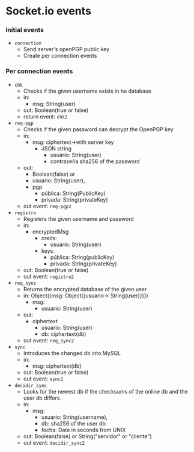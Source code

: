 # Socket.io events

### Initial events
- `connection`
  - Send server's openPGP public key
  - Create per connection events

### Per connection events
- `chk`
  - Checks if the given username exists in he database
  - in: 
    - msg: String(user)
  - out: Boolean(true or false)
  - return event: `chk2`
- `req-pgp`
  - Checks if the given password can decrypt the OpenPGP key
  - in: 
    - msg: ciphertext->with server key
      - JSON string
        - usuario: String(user)
        - contraseña sha256 of the password
  - out:
    - Boolean(false) or 
    - usuario: String(user),
    - pgp
      - pública: String(PublicKey)
      - privada: String(privateKey)
  - out event: `req-pgp2`
- `registro`
  - Registers the given username and password
  - in:
    - encryptedMsg
      - creds:
        - usuario: String(user)
      - keys:
        - pública: String(publicKey)
        - privada: String(privateKey)
  - out: Boolean(true or false)
  - out event: `registro2`
- `req_sync`
  - Returns the encrypted database of the given user
  - in: Object({msg: Object({usuario-> String(user)})})
    - msg:
      - usuario: String(user)
  - out:
    - ciphertext
      - usuario: String(user)
      - db: ciphertext(db)
  - out event: `req_sync2`
- `sync`
  - Introduces the changed db into MySQL
  - in: 
    - msg: ciphertext(db)
  - out: Boolean(true or false)
  - out event: `sync2`
- `decidir_sync`
  - Looks for the newest db if the checksums of the online db and the user db differs.
  - in: 
    - msg:
      - usuario: String(username),
      - db: sha256 of the user db
      - fecha: Date in seconds from UNIX
  - out: Boolean(false) or String("servidor" or "cliente")
  - out event: `decidir_sync2`
